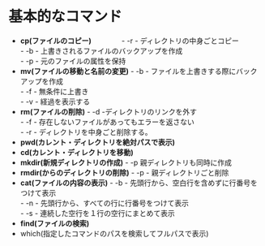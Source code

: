 基本的なコマンド
====================

- __cp(ファイルのコピー)__
    　　　　- -r
                - ディレクトリの中身ごとコピー  
            - -b
                - 上書きされるファイルのバックアップを作成  
            - -p
                - 元のファイルの属性を保持  
- __mv(ファイルの移動と名前の変更)__
        - -b
            - ファイルを上書きする際にバックアップを作成  
        - -f
            - 無条件に上書き  
        - -v
            - 経過を表示する  
- __rm(ファイルの削除)__
        - -d
            -ディレクトリのリンクを外す  
        - -f
            - 存在しないファイルがあってもエラーを返さない  
        - -r
            - ディレクトリを中身ごと削除する。  
- __pwd(カレント・ディレクトリを絶対パスで表示)__
- __cd(カレント・ディレクトリを移動)__
- __mkdir(新規ディレクトリの作成)__
        - -p 親ディレクトリも同時に作成  
- __rmdir(からのディレクトリの削除)__
        - -p
            - 親ディレクトリごと削除  
- __cat(ファイルの内容の表示)__
        - -b
            - 先頭行から、空白行を含めずに行番号をつけて表示  
        - -n
            - 先頭行から、すべての行に行番号をつけて表示  
        - -s
            - 連続した空行を１行の空行にまとめて表示  
- __find(ファイルの検索)__
- which(指定したコマンドのパスを検索してフルパスで表示)

     
